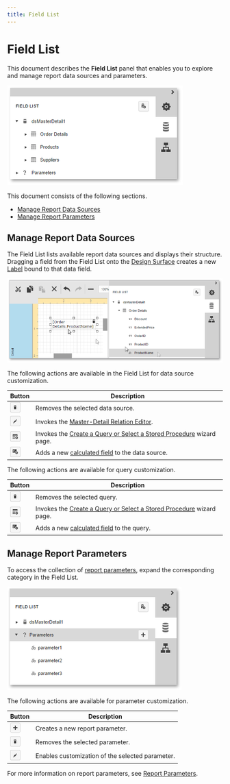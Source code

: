 ```yaml
---
title: Field List
---
```

# Field List
This document describes the **Field List** panel that enables you to explore and manage report data sources and parameters.

![web-designer-field-list](../../../images/Img24630.png)

This document consists of the following sections.
* [Manage Report Data Sources](#datasources)
* [Manage Report Parameters](#reportparameters)

## <a name="datasources"/>Manage Report Data Sources
The Field List lists available report data sources and displays their structure. Dragging a field from the Field List onto the [Design Surface](../../../../interface-elements-for-web/articles/report-designer/interface-elements/design-surface.md) creates a new [Label](../../../../interface-elements-for-web/articles/report-designer/report-elements/report-controls.md) bound to that data field.

![web-designer-field-list-adding-bound-control](../../../images/Img24631.png)

The following actions are available in the Field List for data source customization.

| Button | Description |
|---|---|
| ![web-designer-field-list-data-source-delete](../../../images/Img125719.png) | Removes the selected data source. |
| ![web-designer-field-list-data-source-edit-relationships](../../../images/Img125720.png) | Invokes the [Master-Detail Relation Editor](../../../../interface-elements-for-web/articles/report-designer/interface-elements/master-detail-relation-editor.md). |
| ![web-designer-field-list-data-source-add-query](../../../images/Img125721.png) | Invokes the [Create a Query or Select a Stored Procedure](../../../../interface-elements-for-web/articles/report-designer/wizards/sql-data-source-wizard/editing-an-existing-data-source/create-a-query-or-select-a-stored-procedure.md) wizard page. |
| ![web-designer-field-list-data-source-add-calculated-field](../../../images/Img125722.png) | Adds a new [calculated field](../../../../interface-elements-for-web/articles/report-designer/creating-reports/providing-data/calculated-fields.md) to the data source. |

The following actions are available for query customization.

| Button | Description |
|---|---|
| ![web-designer-field-list-data-source-delete](../../../images/Img125719.png) | Removes the selected query. |
| ![web-designer-field-list-data-source-add-query](../../../images/Img125721.png) | Invokes the [Create a Query or Select a Stored Procedure](../../../../interface-elements-for-web/articles/report-designer/wizards/sql-data-source-wizard/editing-an-existing-data-source/create-a-query-or-select-a-stored-procedure.md) wizard page. |
| ![web-designer-field-list-data-source-add-calculated-field](../../../images/Img125722.png) | Adds a new [calculated field](../../../../interface-elements-for-web/articles/report-designer/creating-reports/providing-data/calculated-fields.md) to the query. |

## <a name="reportparameters"/>Manage Report Parameters
To access the collection of [report parameters](../../../../interface-elements-for-web/articles/report-designer/creating-reports/providing-data/report-parameters.md), expand the corresponding category in the Field List.

![web-designer-field-list-report-parameters](../../../images/Img125916.png)

The following actions are available for parameter customization.

| Button | Description |
|---|---|
| ![web-designer-report-wizard-button-query-add](../../../images/Img125709.png) | Creates a new report parameter. |
| ![web-designer-field-list-data-source-delete](../../../images/Img125719.png) | Removes the selected parameter. |
| ![web-designer-field-list-data-source-edit-relationships](../../../images/Img125720.png) | Enables customization of the selected parameter. |

For more information on report parameters, see [Report Parameters](../../../../interface-elements-for-web/articles/report-designer/creating-reports/providing-data/report-parameters.md).